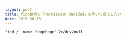 ```yaml
---
layout: post
title: find検索で「Permission denided」を除いて表示したい
date: 2015-06-16
---
```


```
find / -name 'hogehoge' 2>/dev/null
```
